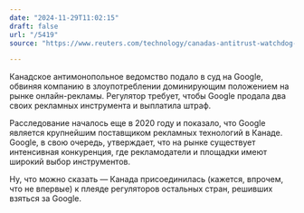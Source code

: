 ```yaml
---
date: "2024-11-29T11:02:15"
draft: false
url: "/5419"
source: "https://www.reuters.com/technology/canadas-antitrust-watchdog-sues-google-alleging-anti-competitive-conduct-2024-11-28/"

---
```


Канадское антимонопольное ведомство подало в суд на Google, обвиняя компанию в злоупотреблении доминирующим положением на рынке онлайн-рекламы. Регулятор требует, чтобы Google продала два своих рекламных инструмента и выплатила штраф.

Расследование началось еще в 2020 году и показало, что Google является крупнейшим поставщиком рекламных технологий в Канаде. Google, в свою очередь, утверждает, что на рынке существует интенсивная конкуренция, где рекламодатели и площадки имеют широкий выбор инструментов.

Ну, что можно сказать — Канада присоединилась (кажется, впрочем, что не впервые) к плеяде регуляторов остальных стран, решивших взяться за Google.
